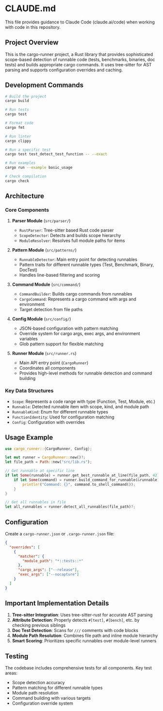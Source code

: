 # CLAUDE.md

This file provides guidance to Claude Code (claude.ai/code) when working with code in this repository.

## Project Overview

This is the cargo-runner project, a Rust library that provides sophisticated scope-based detection of runnable code (tests, benchmarks, binaries, doc tests) and builds appropriate cargo commands. It uses tree-sitter for AST parsing and supports configuration overrides and caching.

## Development Commands

```bash
# Build the project
cargo build

# Run tests
cargo test

# Format code
cargo fmt

# Run linter
cargo clippy

# Run a specific test
cargo test test_detect_test_function -- --exact

# Run examples
cargo run --example basic_usage

# Check compilation
cargo check
```

## Architecture

### Core Components

1. **Parser Module** (`src/parser/`)
   - `RustParser`: Tree-sitter based Rust code parser
   - `ScopeDetector`: Detects and builds scope hierarchy
   - `ModuleResolver`: Resolves full module paths for items

2. **Pattern Module** (`src/patterns/`)
   - `RunnableDetector`: Main entry point for detecting runnables
   - Pattern traits for different runnable types (Test, Benchmark, Binary, DocTest)
   - Handles line-based filtering and scoring

3. **Command Module** (`src/command/`)
   - `CommandBuilder`: Builds cargo commands from runnables
   - `CargoCommand`: Represents a cargo command with args and environment
   - Target detection from file paths

4. **Config Module** (`src/config/`)
   - JSON-based configuration with pattern matching
   - Override system for cargo args, exec args, and environment variables
   - Glob pattern support for flexible matching


5. **Runner Module** (`src/runner.rs`)
   - Main API entry point (`CargoRunner`)
   - Coordinates all components
   - Provides high-level methods for runnable detection and command building

### Key Data Structures

- `Scope`: Represents a code range with type (Function, Test, Module, etc.)
- `Runnable`: Detected runnable item with scope, kind, and module path
- `RunnableKind`: Enum for different runnable types
- `FunctionIdentity`: Used for configuration matching
- `Config`: Configuration with overrides

## Usage Example

```rust
use cargo_runner::{CargoRunner, Config};

let mut runner = CargoRunner::new()?;
let file_path = Path::new("src/lib.rs");

// Get runnable at specific line
if let Some(runnable) = runner.get_best_runnable_at_line(file_path, 42)? {
    if let Some(command) = runner.build_command_for_runnable(&runnable)? {
        println!("Command: {}", command.to_shell_command());
    }
}

// Get all runnables in file
let all_runnables = runner.detect_all_runnables(file_path)?;
```

## Configuration

Create a `cargo-runner.json` or `.cargo-runner.json` file:

```json
{
  "overrides": [
    {
      "matcher": {
        "module_path": "*::tests::*"
      },
      "cargo_args": ["--release"],
      "exec_args": ["--nocapture"]
    }
  ]
}
```

## Important Implementation Details

1. **Tree-sitter Integration**: Uses tree-sitter-rust for accurate AST parsing
2. **Attribute Detection**: Properly detects `#[test]`, `#[bench]`, etc. by checking previous siblings
3. **Doc Test Detection**: Scans for `///` comments with code blocks
4. **Module Path Resolution**: Combines file path and inline module hierarchy
5. **Smart Scoring**: Prioritizes specific runnables over module-level runners

## Testing

The codebase includes comprehensive tests for all components. Key test areas:
- Scope detection accuracy
- Pattern matching for different runnable types
- Module path resolution
- Command building with various targets
- Configuration override system

